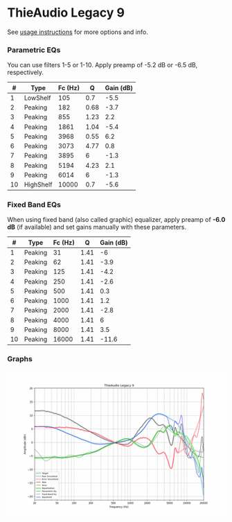 # ThieAudio Legacy 9
See [usage instructions](https://github.com/jaakkopasanen/AutoEq#usage) for more options and info.

### Parametric EQs
You can use filters 1-5 or 1-10. Apply preamp of -5.2 dB or -6.5 dB, respectively.

|   # | Type      |   Fc (Hz) |    Q |   Gain (dB) |
|-----|-----------|-----------|------|-------------|
|   1 | LowShelf  |       105 | 0.7  |        -5.5 |
|   2 | Peaking   |       182 | 0.68 |        -3.7 |
|   3 | Peaking   |       855 | 1.23 |         2.2 |
|   4 | Peaking   |      1861 | 1.04 |        -5.4 |
|   5 | Peaking   |      3968 | 0.55 |         6.2 |
|   6 | Peaking   |      3073 | 4.77 |         0.8 |
|   7 | Peaking   |      3895 | 6    |        -1.3 |
|   8 | Peaking   |      5194 | 4.23 |         2.1 |
|   9 | Peaking   |      6014 | 6    |        -1.3 |
|  10 | HighShelf |     10000 | 0.7  |        -5.6 |

### Fixed Band EQs
When using fixed band (also called graphic) equalizer, apply preamp of **-6.0 dB** (if available) and set gains manually with these parameters.

|   # | Type    |   Fc (Hz) |    Q |   Gain (dB) |
|-----|---------|-----------|------|-------------|
|   1 | Peaking |        31 | 1.41 |        -6   |
|   2 | Peaking |        62 | 1.41 |        -3.9 |
|   3 | Peaking |       125 | 1.41 |        -4.2 |
|   4 | Peaking |       250 | 1.41 |        -2.6 |
|   5 | Peaking |       500 | 1.41 |         0.3 |
|   6 | Peaking |      1000 | 1.41 |         1.2 |
|   7 | Peaking |      2000 | 1.41 |        -2.8 |
|   8 | Peaking |      4000 | 1.41 |         6   |
|   9 | Peaking |      8000 | 1.41 |         3.5 |
|  10 | Peaking |     16000 | 1.41 |       -11.6 |

### Graphs
![](./ThieAudio%20Legacy%209.png)
